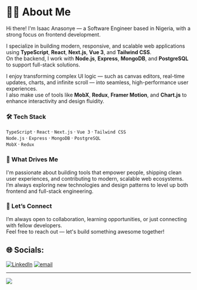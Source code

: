 # 🧑‍💻 About Me

Hi there! I'm Isaac Anasonye — a Software Engineer based in Nigeria, with a strong focus on frontend development.

I specialize in building modern, responsive, and scalable web applications using **TypeScript**, **React**, **Next.js**, **Vue 3**, and **Tailwind CSS**.  
On the backend, I work with **Node.js**, **Express**, **MongoDB**, and **PostgreSQL** to support full-stack solutions.

I enjoy transforming complex UI logic — such as canvas editors, real-time updates, charts, and infinite scroll — into seamless, high-performance user experiences.  
I also make use of tools like **MobX**, **Redux**, **Framer Motion**, and **Chart.js** to enhance interactivity and design fluidity.

### 🛠️ Tech Stack
`TypeScript` · `React` · `Next.js` · `Vue 3` · `Tailwind CSS`  
`Node.js` · `Express` · `MongoDB` · `PostgreSQL`  
`MobX` · `Redux` 

### 🌱 What Drives Me
I'm passionate about building tools that empower people, shipping clean user experiences, and contributing to modern, scalable web ecosystems.  
I’m always exploring new technologies and design patterns to level up both frontend and full-stack engineering.

### 🤝 Let’s Connect
I’m always open to collaboration, learning opportunities, or just connecting with fellow developers.  
Feel free to reach out — let's build something awesome together!

## 🌐 Socials:
[![LinkedIn](https://img.shields.io/badge/LinkedIn-%230077B5.svg?logo=linkedin&logoColor=white)](https://linkedin.com/in/https://linkedin.com/in/isaacanasonye) [![email](https://img.shields.io/badge/Email-D14836?logo=gmail&logoColor=white)](mailto:isaaconyes80@gmail.com) 

---
[![](https://visitcount.itsvg.in/api?id=isaacprogi&icon=0&color=0)](https://visitcount.itsvg.in)

